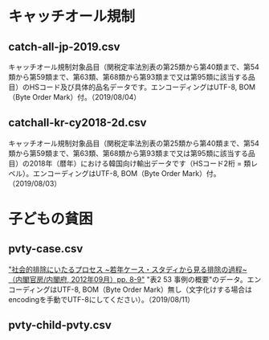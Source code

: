 # キャッチオール規制
## catch-all-jp-2019.csv
キャッチオール規制対象品目（関税定率法別表の第25類から第40類まで、第54類から第59類まで、第63類、第68類から第93類まで又は第95類に該当する品目）のHSコード及び具体的品名データです。エンコーディングはUTF-8, BOM（Byte Order Mark）付。（2019/08/04）

## catchall-kr-cy2018-2d.csv
キャッチオール規制対象品目（関税定率法別表の第25類から第40類まで、第54類から第59類まで、第63類、第68類から第93類まで又は第95類に該当する品目）の2018年（暦年）における韓国向け輸出データです（HSコード2桁 = 類レベル）。エンコーディングはUTF-8, BOM（Byte Order Mark）付。（2019/08/03）

# 子どもの貧困
## pvty-case.csv
["社会的排除にいたるプロセス ~若年ケース・スタディから見る排除の過程~ （内閣官房/内閣府, 2012年09月）pp. 8-9"](https://www.mhlw.go.jp/stf/shingi/2r9852000002kvtw-att/2r9852000002kw5m.pdf)
"表2 53 事例の概要"のデータ。エンコーディングはUTF-8, BOM（Byte Order Mark）無し（文字化けする場合はencodingを手動でUTF-8にしてください）。（2019/08/11）

## pvty-child-pvty.csv
